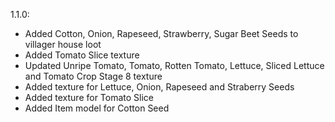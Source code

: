 1.1.0:
* Added Cotton, Onion, Rapeseed, Strawberry, Sugar Beet Seeds to villager house loot
* Added Tomato Slice texture
* Updated Unripe Tomato, Tomato, Rotten Tomato, Lettuce, Sliced Lettuce and Tomato Crop Stage 8 texture
* Added texture for Lettuce, Onion, Rapeseed and Straberry Seeds
* Added texture for Tomato Slice
* Added Item model for Cotton Seed
